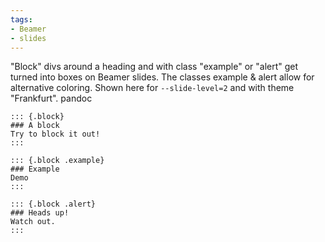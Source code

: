 ```yaml
---
tags:
- Beamer
- slides
---
```


"Block" divs around a heading and with class "example" or "alert" get
turned into boxes on Beamer slides. The classes example & alert allow
for alternative coloring. Shown here for `--slide-level=2` and with
theme "Frankfurt". pandoc

    ::: {.block}
    ### A block
    Try to block it out!
    :::

    ::: {.block .example}
    ### Example
    Demo
    :::

    ::: {.block .alert}
    ### Heads up!
    Watch out.
    :::
